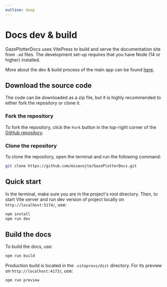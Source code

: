 ```yaml
---
outline: deep
---
```


# Docs dev & build
GazePlotterDocs uses VitePress to build and serve the documentation site from `.md` files. The development set-up requires that you have Node (14 or higher) installed.

More about the dev & build process of the main app can be found [here](./app-dev-build).

## Download the source code
The code can be downloaded as a zip file, but it is highly recommended to either fork the repository or clone it.

### Fork the repository
To fork the repository, click the `Fork` button in the top-right corner of the [GitHub repository](https://github.com/misavojte/GazePlotterDocs). 

### Clone the repository
To clone the repository, open the terminal and run the following command:

```bash
git clone https://github.com/misavojte/GazePlotterDocs.git
```

## Quick start
In the terminal, make sure you are in the project's root directory. Then, to start Vite server and run dev version of project locally on `http://localhost:5174/`, use:

```bash
npm install
npm run dev
```

## Build the docs
To build the docs, use:

```bash
npm run build
```

Production build is located in the `.vitepress/dist` directory. For its preview on `http://localhost:4173/`, use:

```bash
npm run preview
```
